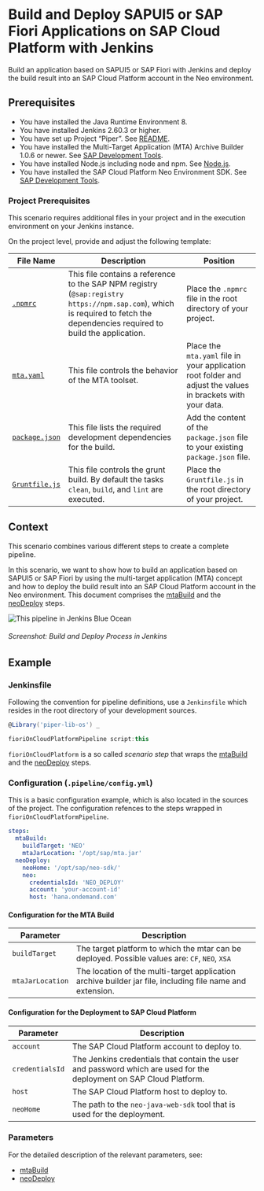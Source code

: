 # Build and Deploy SAPUI5 or SAP Fiori Applications on SAP Cloud Platform with Jenkins

Build an application based on SAPUI5 or SAP Fiori with Jenkins and deploy the build result into an SAP Cloud Platform account in the Neo environment.

## Prerequisites

* You have installed the Java Runtime Environment 8.
* You have installed Jenkins 2.60.3 or higher.
* You have set up Project “Piper”. See [README](https://github.com/SAP/jenkins-library/blob/master/README.md).
* You have installed the Multi-Target Application (MTA) Archive Builder 1.0.6 or newer. See [SAP Development Tools](https://tools.hana.ondemand.com/#cloud).
* You have installed Node.js including node and npm. See [Node.js](https://nodejs.org/en/download/).
* You have installed the SAP Cloud Platform Neo Environment SDK. See [SAP Development Tools](https://tools.hana.ondemand.com/#cloud).

### Project Prerequisites

This scenario requires additional files in your project and in the execution environment on your Jenkins instance.

On the project level, provide and adjust the following template:

| File Name | Description | Position |
|-----|-----|-----|
| [`.npmrc`](https://github.com/SAP/jenkins-library/blob/master/documentation/docs/scenarios/ui5-sap-cp/files/.npmrc) | This file contains a reference to the SAP NPM registry (`@sap:registry https://npm.sap.com`), which is required to fetch the dependencies required to build the application. | Place the `.npmrc` file in the root directory of your project. |
| [`mta.yaml`](https://github.com/SAP/jenkins-library/blob/master/documentation/docs/scenarios/ui5-sap-cp/files/mta.yaml) | This file controls the behavior of the MTA toolset. | Place the `mta.yaml` file in your application root folder and adjust the values in brackets with your data. |
| [`package.json`](https://github.com/SAP/jenkins-library/blob/master/documentation/docs/scenarios/ui5-sap-cp/files/package.json) | This file lists the required development dependencies for the build. | Add the content of the `package.json` file to your existing `package.json` file. |
| [`Gruntfile.js`](https://github.com/SAP/jenkins-library/blob/master/documentation/docs/scenarios/ui5-sap-cp/files/Gruntfile.js) | This file controls the grunt build. By default the tasks `clean`, `build`, and `lint` are executed. | Place the `Gruntfile.js` in the root directory of your project. |

## Context

This scenario combines various different steps to create a complete pipeline.

In this scenario, we want to show how to build an application based on SAPUI5 or SAP Fiori by using the multi-target application (MTA) concept and how to deploy the build result into an SAP Cloud Platform account in the Neo environment. This document comprises the [mtaBuild](https://sap.github.io/jenkins-library/steps/mtaBuild/) and the [neoDeploy](https://sap.github.io/jenkins-library/steps/neoDeploy/) steps.

![This pipeline in Jenkins Blue Ocean](images/pipeline.jpg)
###### Screenshot: Build and Deploy Process in Jenkins

## Example

### Jenkinsfile

Following the convention for pipeline definitions, use a `Jenkinsfile` which resides in the root directory of your development sources.

```groovy
@Library('piper-lib-os') _

fioriOnCloudPlatformPipeline script:this
```

`fioriOnCloudPlatform` is a so called _scenario step_ that wraps the [mtaBuild](https://sap.github.io/jenkins-library/steps/mtaBuild/) and the [neoDeploy](https://sap.github.io/jenkins-library/steps/neoDeploy/) steps.

### Configuration (`.pipeline/config.yml`)

This is a basic configuration example, which is also located in the sources of the project. The configuration refences to the steps wrapped in `fioriOnCloudPlatformPipeline`.

```yaml
steps:
  mtaBuild:
    buildTarget: 'NEO'
    mtaJarLocation: '/opt/sap/mta.jar'
  neoDeploy:
    neoHome: '/opt/sap/neo-sdk/'
    neo:
      credentialsId: 'NEO_DEPLOY'
      account: 'your-account-id'
      host: 'hana.ondemand.com'
```

#### Configuration for the MTA Build

| Parameter        | Description    |
| -----------------|----------------|
| `buildTarget`    | The target platform to which the mtar can be deployed. Possible values are: `CF`, `NEO`, `XSA` |
| `mtaJarLocation` | The location of the multi-target application archive builder jar file, including file name and extension. |

#### Configuration for the Deployment to SAP Cloud Platform

| Parameter          | Description |
| -------------------|-------------|
| `account`           | The SAP Cloud Platform account to deploy to. |
| `credentialsId` | The Jenkins credentials that contain the user and password which are used for the deployment on SAP Cloud Platform.|
| `host`           |  The SAP Cloud Platform host to deploy to. |
| `neoHome`           | The path to the `neo-java-web-sdk` tool that is used for the deployment. |

### Parameters

For the detailed description of the relevant parameters, see:

* [mtaBuild](https://sap.github.io/jenkins-library/steps/mtaBuild/)
* [neoDeploy](https://sap.github.io/jenkins-library/steps/neoDeploy/)

